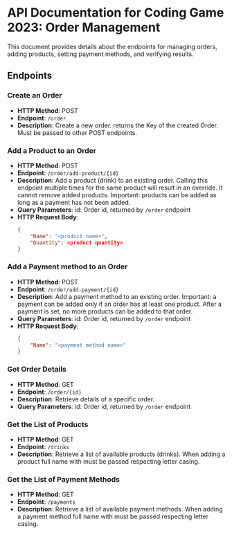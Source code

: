 # API Documentation for Coding Game 2023: Order Management 

This document provides details about the endpoints for managing orders, adding products, setting payment methods, and verifying results.

## Endpoints

### Create an Order

- **HTTP Method**: POST
- **Endpoint**: `/order`
- **Description**: Create a new order. returns the Key of the created Order. Must be passed to other POST endpoints.

### Add a Product to an Order

- **HTTP Method**: POST
- **Endpoint**: `/order/add-product/{id}`
- **Description**: Add a product (drink) to an existing order. Calling this endpoint multiple times for the same product will result in an override. It cannot remove added products. Important: products can be added as long as a payment has not been added.
- **Query Parameters**: id: Order id, returned by `/order` endpoint
- **HTTP Request Body**:
  ```json
  {
      "Name": "<product name>",
      "Quantity": <product quantity>
  }
  ```

### Add a Payment method to an Order

- **HTTP Method**: POST
- **Endpoint**: `/order/add-payment/{id}`
- **Description**: Add a payment method to an existing order. Important: a payment can be added only if an order has at least one product. After a payment is set, no more products can be added to that order.
- **Query Parameters**: id: Order id, returned by `/order` endpoint
- **HTTP Request Body**:
  ```json
  {
      "Name": "<payment method name>"
  }
  ```

### Get Order Details

- **HTTP Method**: GET
- **Endpoint**: `/order/{id}`
- **Description**: Retrieve details of a specific order.
- **Query Parameters**: id: Order id, returned by `/order` endpoint

### Get the List of Products

- **HTTP Method**: GET
- **Endpoint**: `/drinks`
- **Description**: Retrieve a list of available products (drinks). When adding a product full name with must be passed respecting letter casing.

### Get the List of Payment Methods

- **HTTP Method**: GET
- **Endpoint**: `/payments`
- **Description**: Retrieve a list of available payment methods. When adding a payment method full name with must be passed respecting letter casing.